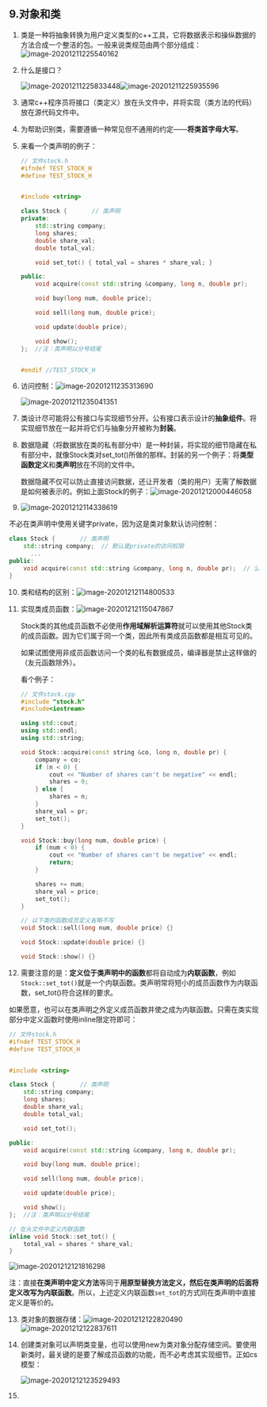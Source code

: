 ## 9.对象和类

1. 类是一种将抽象转换为用户定义类型的c++工具，它将数据表示和操纵数据的方法合成一个整洁的包。一般来说类规范由两个部分组成：![image-20201211225540162](assets/image-20201211225540162.png)

2. 什么是接口？

   ![image-20201211225833448](assets/image-20201211225833448.png)![image-20201211225935596](assets/image-20201211225935596.png)

3. 通常c++程序员将接口（类定义）放在头文件中，并将实现（类方法的代码）放在源代码文件中。

4. 为帮助识别类，需要遵循一种常见但不通用的约定——**将类首字母大写**。

5. 来看一个类声明的例子：

   ```cpp
   // 文件stock.h
   #ifndef TEST_STOCK_H
   #define TEST_STOCK_H
   
   
   #include <string>
   
   class Stock {       // 类声明
   private:
       std::string company;
       long shares;
       double share_val;
       double total_val;
   
       void set_tot() { total_val = shares * share_val; }
   
   public:
       void acquire(const std::string &company, long n, double pr);
   
       void buy(long num, double price);
   
       void sell(long num, double price);
   
       void update(double price);
   
       void show();
   };  //注：类声明以分号结尾
   
   
   #endif //TEST_STOCK_H
   ```

6. 访问控制：![image-20201211235313690](assets/image-20201211235313690.png)

   ![image-20201211235041351](assets/image-20201211235041351.png)

7. 类设计尽可能将公有接口与实现细节分开。公有接口表示设计的**抽象组件**。将实现细节放在一起并将它们与抽象分开被称为**封装**。

8. 数据隐藏（将数据放在类的私有部分中）是一种封装，将实现的细节隐藏在私有部分中，就像Stock类对set_tot()所做的那样。封装的另一个例子：将**类型函数定义**和**类声明**放在不同的文件中。

   数据隐藏不仅可以防止直接访问数据，还让开发者（类的用户）无需了解数据是如何被表示的。例如上面Stock的例子：![image-20201212000446058](assets/image-20201212000446058.png)

9.  ![image-20201212114338619](assets/image-20201212114338619.png)

  不必在类声明中使用关键字private，因为这是类对象默认访问控制：
  
  ```cpp
  class Stock {       // 类声明
      std::string company;	// 默认是private的访问权限
     	...
  public:
      void acquire(const std::string &company, long n, double pr);	// 公有
  }
  ```
  
10. 类和结构的区别：![image-20201212114800533](assets/image-20201212114800533.png)

11. 实现类成员函数：![image-20201212115047867](assets/image-20201212115047867.png)

    Stock类的其他成员函数不必使用**作用域解析运算符**就可以使用其他Stock类的成员函数。因为它们属于同一个类，因此所有类成员函数都是相互可见的。

    如果试图使用非成员函数访问一个类的私有数据成员，编译器是禁止这样做的（友元函数除外）。

    看个例子：

    ```cpp
    // 文件stock.cpp
    #include "stock.h"
    #include<iostream>
    
    using std::cout;
    using std::endl;
    using std::string;
    
    void Stock::acquire(const string &co, long n, double pr) {
        company = co;
        if (n < 0) {
            cout << "Number of shares can't be negative" << endl;
            shares = 0;
        } else {
            shares = n;
        }
        share_val = pr;
        set_tot();
    }
    
    void Stock::buy(long num, double price) {
        if (num < 0) {
            cout << "Number of shares can't be negative" << endl;
            return;
        }
    
        shares += num;
        share_val = price;
        set_tot();
    }
    
    // 以下类的函数成员定义省略不写
    void Stock::sell(long num, double price) {}
    
    void Stock::update(double price) {}
    
    void Stock::show() {}
    ```

12. 需要注意的是：**定义位于类声明中的函数**都将自动成为**内联函数**，例如`Stock::set_tot()`就是一个内联函数。类声明常将短小的成员函数作为内联函数，set_tot()符合这样的要求。

  如果愿意，也可以在类声明之外定义成员函数并使之成为内联函数。只需在类实现部分中定义函数时使用inline限定符即可：
  
  ```cpp
  // 文件stock.h
  #ifndef TEST_STOCK_H
  #define TEST_STOCK_H
  
  
  #include <string>
  
  class Stock {       // 类声明
      std::string company;
      long shares;
      double share_val;
      double total_val;
  
      void set_tot();
  
  public:
      void acquire(const std::string &company, long n, double pr);
  
      void buy(long num, double price);
  
      void sell(long num, double price);
  
      void update(double price);
  
      void show();
  };  //注：类声明以分号结尾
  
  // 在头文件中定义内联函数
  inline void Stock::set_tot() {
      total_val = shares * share_val;
  }
  ```
  
  ![image-20201212121816298](assets/image-20201212121816298.png)
  
  注：直接**在类声明中定义方法**等同于**用原型替换方法定义，然后在类声明的后面将定义改写为内联函数**。所以，上述定义内联函数`set_tot`的方式同在类声明中直接定义是等价的。
  
13. 类对象的数据存储：![image-20201212122820490](assets/image-20201212122820490.png)![image-20201212122837611](assets/image-20201212122837611.png)
  
14. 创建类对象可以声明类变量，也可以使用new为类对象分配存储空间。要使用新类时，最关键的是要了解成员函数的功能，而不必考虑其实现细节。正如cs模型：

    ![image-20201212123529493](assets/image-20201212123529493.png)

15. 

    
